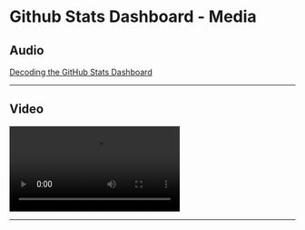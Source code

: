 # Github Stats Dashboard - Media

## Audio

[Decoding the GitHub Stats Dashboard](docs/Decoding_the_GitHub_Stats_Dashboard__AI_Code_Analysis,_the_14-D.m4a)

---

## Video 


<video controls src="docs/GitHub_Stats__A_Deep_Dive.mp4" title="Github Stats Dashboard - Deep Dive Podcast"></video>

---